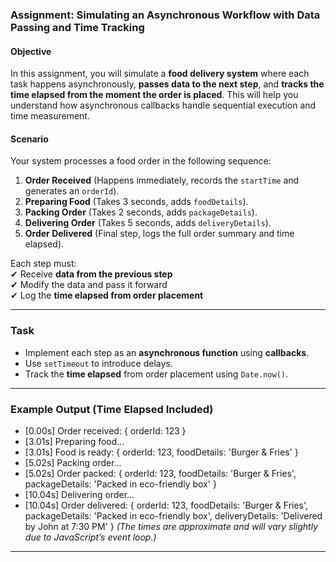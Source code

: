 ### **Assignment: Simulating an Asynchronous Workflow with Data Passing and Time Tracking**

#### **Objective**

In this assignment, you will simulate a **food delivery system** where each task happens asynchronously, **passes data to the next step**, and **tracks the time elapsed from the moment the order is placed**. This will help you understand how asynchronous callbacks handle sequential execution and time measurement.

#### **Scenario**

Your system processes a food order in the following sequence:

1. **Order Received** (Happens immediately, records the `startTime` and generates an `orderId`).
2. **Preparing Food** (Takes 3 seconds, adds `foodDetails`).
3. **Packing Order** (Takes 2 seconds, adds `packageDetails`).
4. **Delivering Order** (Takes 5 seconds, adds `deliveryDetails`).
5. **Order Delivered** (Final step, logs the full order summary and time elapsed).

Each step must:  
✔ Receive **data from the previous step**  
✔ Modify the data and pass it forward  
✔ Log the **time elapsed from order placement**

---

### **Task**

- Implement each step as an **asynchronous function** using **callbacks**.
- Use `setTimeout` to introduce delays.
- Track the **time elapsed** from order placement using `Date.now()`.

---

### **Example Output (Time Elapsed Included)**

- [0.00s] Order received: { orderId: 123 }
- [3.01s] Preparing food...
- [3.01s] Food is ready: { orderId: 123, foodDetails: 'Burger & Fries' }
- [5.02s] Packing order...
- [5.02s] Order packed: { orderId: 123, foodDetails: 'Burger & Fries', packageDetails: 'Packed in eco-friendly box' }
- [10.04s] Delivering order...
- [10.04s] Order delivered: { orderId: 123, foodDetails: 'Burger & Fries', packageDetails: 'Packed in eco-friendly box', deliveryDetails: 'Delivered by John at 7:30 PM' }
  _(The times are approximate and will vary slightly due to JavaScript’s event loop.)_

---
